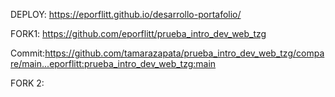  DEPLOY: https://eporflitt.github.io/desarrollo-portafolio/
 
 FORK1: https://github.com/eporflitt/prueba_intro_dev_web_tzg
 
 Commit:https://github.com/tamarazapata/prueba_intro_dev_web_tzg/compare/main...eporflitt:prueba_intro_dev_web_tzg:main

 FORK 2: 
